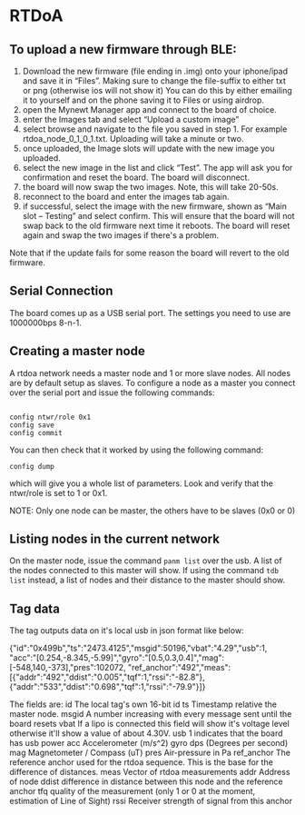 # RTDoA

## To upload a new firmware through BLE:

1.	Download the new firmware (file ending in .img) onto your iphone/ipad and save it in “Files”.
    Making sure to change the file-suffix to either txt or png (otherwise ios will not show it)
    You can do this by either emailing it to yourself and on the phone saving it to Files or using airdrop. 
2.	open the Mynewt Manager app and connect to the board of choice. 
3.	enter the Images tab and select “Upload a custom image”
4.	select browse and navigate to the file you saved in step 1. For example rtdoa_node_0_1_0_1.txt.
    Uploading will take a minute or two.
5.	once uploaded, the Image slots will update with the new image you uploaded. 
6.	select the new image in the list and click “Test”. The app will ask you for confirmation and reset the board.
    The board will disconnect.
7.	the board will now swap the two images. Note, this will take 20-50s. 
8.	reconnect to the board and enter the images tab again. 
9.	if successful, select the image with the new firmware, shown as “Main slot – Testing” and select confirm.
    This will ensure that the board will not swap back to the old firmware next time it reboots.
    The board will reset again and swap the two images if there's a problem.

Note that if the update fails for some reason the board will revert to the old firmware. 

## Serial Connection

The board comes up as a USB serial port. The settings you need to use are 1000000bps 8-n-1.

## Creating a master node

A rtdoa network needs a master node and 1 or more slave nodes. All nodes are by default setup as slaves.
To configure a node as a master you connect over the serial port and issue the following commands:

```

config ntwr/role 0x1
config save
config commit

```

You can then check that it worked by using the following command:

```
config dump
```

which will give you a whole list of parameters. Look and verify that the ntwr/role is set to 1 or 0x1.

NOTE: Only one node can be master, the others have to be slaves (0x0 or 0)

## Listing nodes in the current network

On the master node, issue the command ```panm list``` over the usb. A list of the nodes connected to this master will show.
If using the command ```tdb list``` instead, a list of nodes and their distance to the master should show. 

## Tag data

The tag outputs data on it's local usb in json format like below:

{"id":"0x499b","ts":"2473.4125","msgid":50196,"vbat":"4.29","usb":1,
"acc":"[0.254,-8.345,-5.99]","gyro":"[0.5,0.3,0.4]","mag":[-548,140,-373],"pres":102072,
"ref_anchor":"492","meas":[{"addr":"492","ddist":"0.005","tqf":1,"rssi":"-82.8"},{"addr":"533","ddist":"0.698","tqf":1,"rssi":"-79.9"}]}

The fields are:
  id       The local tag's own 16-bit id
  ts       Timestamp relative the master node.
  msgid    A number increasing with every message sent until the board resets
  vbat     If a lipo is connected this field will show it's voltage level otherwise it'll show a value of about 4.30V.
  usb      1 indicates that the board has usb power
  acc      Accelerometer (m/s^2)
  gyro     dps (Degrees per second)
  mag      Magnetometer / Compass (uT)
  pres     Air-pressure in Pa
  ref_anchor The reference anchor used for the rtdoa sequence. This is the base for the difference of distances.
  meas     Vector of rtdoa measurements
    addr   Address of node
    ddist  difference in distance between this node and the reference anchor
    tfq    quality of the measurement (only 1 or 0 at the moment, estimation of Line of Sight)
    rssi   Receiver strength of signal from this anchor

